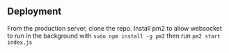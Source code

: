 
## Deployment
From the production server, clone the repo. Install pm2 to allow websocket to run in the background with `sudo npm install -g pm2` then run `pm2 start index.js`